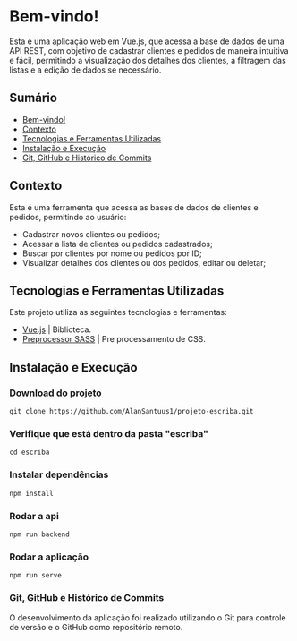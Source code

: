 # Bem-vindo!

Esta é uma aplicação web em Vue.js, que acessa a base de dados de uma API REST, com objetivo de cadastrar clientes e pedidos de maneira intuitiva e fácil, permitindo a visualização dos detalhes dos clientes, a filtragem das listas e a edição de dados se necessário.

## Sumário
- [Bem-vindo!](#bem-vindo)
- [Contexto](#contexto)
- [Tecnologias e Ferramentas Utilizadas](#tecnologias-e-ferramentas-utilizadas)
- [Instalação e Execução](#instalação-e-execução)
- [Git, GitHub e Histórico de Commits](#git-github-e-histórico-de-commits)

## Contexto
Esta é uma ferramenta que acessa as bases de dados de clientes e pedidos, permitindo ao usuário:
- Cadastrar novos clientes ou pedidos;
- Acessar a lista de clientes ou pedidos cadastrados;
- Buscar por clientes por nome ou pedidos por ID;
- Visualizar detalhes dos clientes ou dos pedidos, editar ou deletar;

## Tecnologias e Ferramentas Utilizadas

Este projeto utiliza as seguintes tecnologias e ferramentas:

- [Vue.js](https://vuejs.org/guide/introduction.html) | Biblioteca.
- [Preprocessor SASS](https://sass-lang.com/guide/) | Pre processamento de CSS.

## Instalação e Execução
### Download do projeto
```
git clone https://github.com/AlanSantuus1/projeto-escriba.git
```
### Verifique que está dentro da pasta "escriba"
```
cd escriba
```
### Instalar dependências
```
npm install
```
### Rodar a api
```
npm run backend
```
### Rodar a aplicação
```
npm run serve
```

### Git, GitHub e Histórico de Commits
O desenvolvimento da aplicação foi realizado utilizando o Git para controle de versão e o GitHub como repositório remoto.

